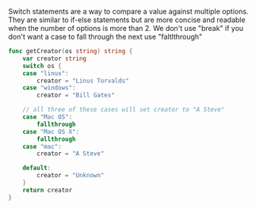 Switch statements are a way to compare a value against multiple options. They are similar to if-else statements but are more concise and readable when the number of options is more than 2.
We don't use "break" if you don't want a case to fall through the next use "faltlthrough" 
```go
func getCreator(os string) string {
    var creator string
    switch os {
    case "linux":
        creator = "Linus Torvalds"
    case "windows":
        creator = "Bill Gates"

    // all three of these cases will set creator to "A Steve"
    case "Mac OS":
        fallthrough
    case "Mac OS X":
        fallthrough
    case "mac":
        creator = "A Steve"

    default:
        creator = "Unknown"
    }
    return creator
}
```



